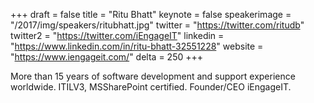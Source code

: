 +++
draft = false
title = "Ritu Bhatt"
keynote = false
speakerimage = "/2017/img/speakers/ritubhatt.jpg"
twitter = "https://twitter.com/ritudb"
twitter2 = "https://twitter.com/iEngageIT"
linkedin = "https://www.linkedin.com/in/ritu-bhatt-32551228"
website = "https://www.iengageit.com/"
delta = 250
+++

More than 15 years of software development and support experience worldwide. ITILV3, MSSharePoint certified. Founder/CEO iEngageIT.